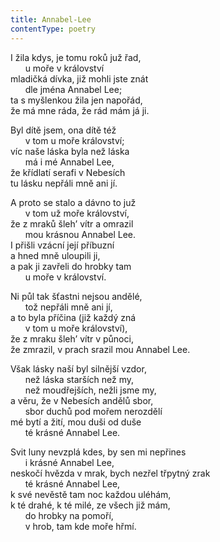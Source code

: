 ```yaml
---
title: Annabel-Lee
contentType: poetry
---
```


<section>

I žila kdys, je tomu roků juž řad,  
      u moře v království  
mladičká dívka, již mohli jste znát  
      dle jména Annabel Lee;  
ta s myšlenkou žila jen napořád,  
že má mne ráda, že rád mám já ji.

</section>

<section>

Byl dítě jsem, ona dítě též  
      v tom u moře království;  
víc naše láska byla než láska  
      má i mé Annabel Lee,  
že křídlatí serafi v Nebesích  
tu lásku nepřáli mně ani jí.

</section>

<section>

A proto se stalo a dávno to juž  
      v tom už moře království,  
že z mraků šleh’ vítr a omrazil  
      mou krásnou Annabel Lee.  
I přišli vzácní její příbuzní  
a hned mně uloupili ji,  
a pak ji zavřeli do hrobky tam  
      u moře v království.

</section>

<section>

Ni půl tak šťastni nejsou andělé,  
      tož nepřáli mně ani jí,  
a to byla příčina (již každý zná  
      v tom u moře království),  
že z mraku šleh’ vítr v půnoci,  
že zmrazil, v prach srazil mou Annabel Lee.

</section>

<section>

Však lásky naší byl silnější vzdor,  
      než láska starších než my,  
      než moudřejších, nežli jsme my,  
a věru, že v Nebesích andělů sbor,  
      sbor duchů pod mořem nerozdělí  
mé bytí a žití, mou duši od duše  
      té krásné Annabel Lee.

</section>

<section>

Svit luny nevzplá kdes, by sen mi nepřines  
      i krásné Annabel Lee,  
neskočí hvězda v mrak, bych nezřel třpytný zrak  
      té krásné Annabel Lee,  
k své nevěstě tam noc každou uléhám,  
k té drahé, k té milé, ze všech již mám,  
      do hrobky na pomoří,  
      v hrob, tam kde moře hřmí.

</section>
